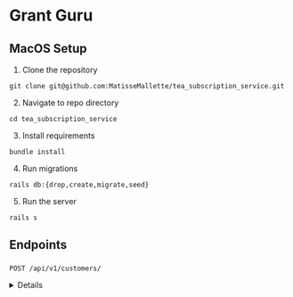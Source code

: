 # Grant Guru

## MacOS Setup

1. Clone the repository
```
git clone git@github.com:MatisseMallette/tea_subscription_service.git
```
2. Navigate to repo directory
```
cd tea_subscription_service
```
3. Install requirements
```
bundle install
```
4. Run migrations
```
rails db:{drop,create,migrate,seed}
```
5. Run the server
```
rails s
```

## Endpoints

### 

```http
POST /api/v1/customers/
```

<details close>
<summary>  Details </summary>
<br>


Parameters: <br>
```
first_name=string
last_name=string
email=string
address=string
```

| Code | Description |
| :--- | :--- |
| 200 | `OK` |

Example Response:

```json
{
    "data": {
        "id": "3",
        "type": "customer",
        "attributes": {
            "first_name": "jeff",
            "last_name": "johnson",
            "email": "jeffjohnson@gmail.com",
            "address": "123 Main Street"
        }
    }
}
```
</details>

